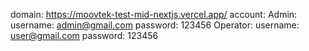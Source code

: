 domain: https://moovtek-test-mid-nextjs.vercel.app/
account:
    Admin:  
        username: admin@gmail.com
        password: 123456
    Operator: 
        username: user@gmail.com
        password: 123456